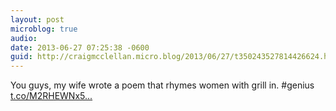 ```yaml
---
layout: post
microblog: true
audio: 
date: 2013-06-27 07:25:38 -0600
guid: http://craigmcclellan.micro.blog/2013/06/27/t350243527814426624.html
---
```

You guys, my wife wrote a poem that rhymes women with grill in. #genius [t.co/M2RHEWNx5...](http://t.co/M2RHEWNx5C)
